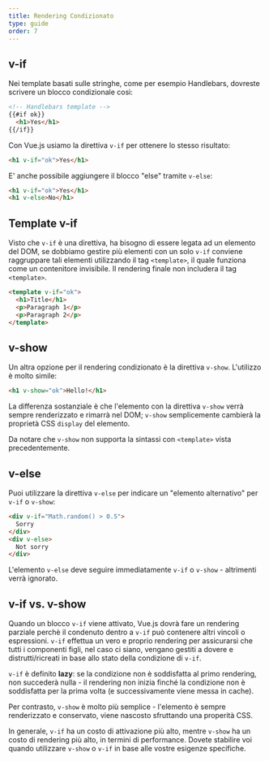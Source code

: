 ```yaml
---
title: Rendering Condizionato
type: guide
order: 7
---
```


## v-if

Nei template basati sulle stringhe, come per esempio Handlebars, dovreste scrivere un blocco condizionale così:

``` html
<!-- Handlebars template -->
{{#if ok}}
  <h1>Yes</h1>
{{/if}}
```

Con Vue.js usiamo la direttiva `v-if` per ottenere lo stesso risultato:

``` html
<h1 v-if="ok">Yes</h1>
```

E' anche possibile aggiungere il blocco "else" tramite `v-else`:

``` html
<h1 v-if="ok">Yes</h1>
<h1 v-else>No</h1>
```

## Template v-if

Visto che `v-if` è una direttiva, ha bisogno di essere legata ad un elemento del DOM, se dobbiamo gestire più elementi con un solo `v-if` conviene raggruppare tali elementi utilizzando il tag `<template>`, il quale funziona come un contenitore invisibile. Il rendering finale non includera il tag `<template>`.

``` html
<template v-if="ok">
  <h1>Title</h1>
  <p>Paragraph 1</p>
  <p>Paragraph 2</p>
</template>
```

## v-show

Un altra opzione per il rendering condizionato è la direttiva `v-show`. L'utilizzo è molto simile:

``` html
<h1 v-show="ok">Hello!</h1>
```

La differenza sostanziale è che l'elemento con la direttiva `v-show` verrà sempre renderizzato e rimarrà nel DOM; `v-show` semplicemente cambierà la proprietà CSS `display` del elemento.

Da notare che `v-show` non supporta la sintassi con `<template>` vista precedentemente.

## v-else

Puoi utilizzare la direttiva `v-else` per indicare un "elemento alternativo" per `v-if` o `v-show`:

``` html
<div v-if="Math.random() > 0.5">
  Sorry
</div>
<div v-else>
  Not sorry
</div>
```

L'elemento `v-else` deve seguire immediatamente `v-if` o `v-show` - altrimenti verrà ignorato.

## v-if vs. v-show

Quando un blocco `v-if` viene attivato, Vue.js dovrà fare un rendering parziale perchè il condenuto dentro a `v-if` può contenere altri vincoli o espressioni. `v-if` effettua un vero e proprio rendering per assicurarsi che tutti i componenti figli, nel caso ci siano, vengano gestiti a dovere e distrutti/ricreati in base allo stato della condizione di `v-if`.

`v-if` è definito **lazy**: se la condizione non è soddisfatta al primo rendering, non succederà nulla - il rendering non inizia finché la condizione non è soddisfatta per la prima volta (e successivamente viene messa in cache).

Per contrasto, `v-show` è molto più semplice - l'elemento è sempre renderizzato e conservato, viene nascosto sfruttando una properità CSS.

In generale, `v-if` ha un costo di attivazione più alto, mentre `v-show` ha un costo di rendering più alto, in termini di performance. Dovete stabilire voi quando utilizzare `v-show` o `v-if` in base alle vostre esigenze specifiche.
